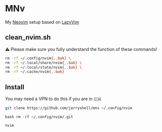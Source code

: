 # MNv

My [Neovim](https://neovim.io) setup based on [LazyVim](https://lazyvim.org)

## clean_nvim.sh

⚠️ Please make sure you fully understand the function of these commands!

```bash
rm -rf ~/.config/nvim{,.bak} \
rm -rf ~/.local/share/nvim{,.bak} \
rm -rf ~/.local/state/nvim{,.bak} \
rm -rf ~/.cache/nvim{,.bak}
```

## Install

You may need a VPN to do this if you are in 🇨🇳

```bash
git clone https://github.com/jerryshell/mnv ~/.config/nvim
```

``bash
rm -rf ~/.config/nvim/.git
``

```bash
nvim
```
